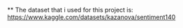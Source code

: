 ** The dataset that i used for this project is:
https://www.kaggle.com/datasets/kazanova/sentiment140
